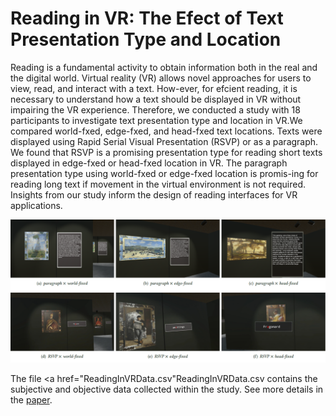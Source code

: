 # Reading in VR: The Efect of Text Presentation Type and Location
Reading is a fundamental activity to obtain information both in the real and the digital world. Virtual reality (VR) allows novel approaches for users to view, read, and interact with a text. How-ever, for efcient reading, it is necessary to understand how a text should be displayed in VR without impairing the VR experience. Therefore, we conducted a study with 18 participants to investigate text presentation type and location in VR.We compared world-fxed, edge-fxed, and head-fxed text locations. Texts were displayed using Rapid Serial Visual Presentation (RSVP) or as a paragraph. We found that RSVP is a promising presentation type for reading short texts displayed in edge-fxed or head-fxed location in VR. The paragraph presentation type using world-fxed or edge-fxed location is promis-ing for reading long text if movement in the virtual environment is not required. Insights from our study inform the design of reading interfaces for VR applications.

<img src="teaser.PNG" width="1000">

The file <a href="ReadingInVRData.csv"ReadingInVRData.csv</a> contains the subjective and objective data collected within the study. See more details in the <a href="reading-in-vr-the-effect-of-text-presentation-type-and-location.pdf">paper</a>.
